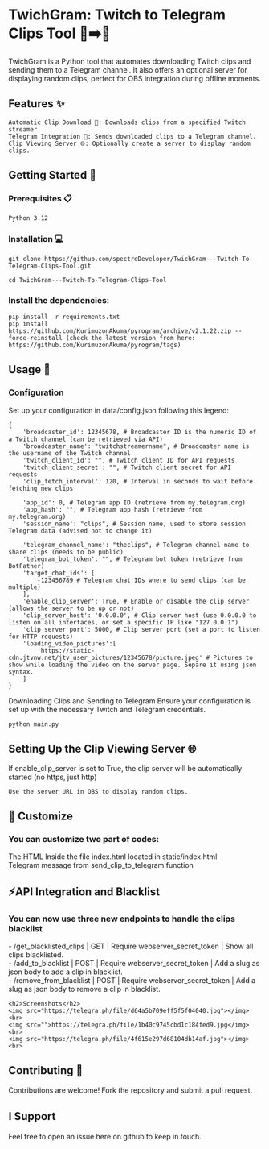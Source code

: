 <h1>TwichGram: Twitch to Telegram Clips Tool 🎥➡️📲</h1>

TwichGram is a Python tool that automates downloading Twitch clips and sending them to a Telegram channel. It also offers an optional server for displaying random clips, perfect for OBS integration during offline moments.

<h2>Features ✨</h2>

    Automatic Clip Download 🎥: Downloads clips from a specified Twitch streamer.
    Telegram Integration 📲: Sends downloaded clips to a Telegram channel.
    Clip Viewing Server 🌐: Optionally create a server to display random clips.

<h2>Getting Started 🚀</h2>
<h3>Prerequisites 📋</h3>

    Python 3.12

<h3>Installation 💻</h3>

    git clone https://github.com/spectreDeveloper/TwichGram---Twitch-To-Telegram-Clips-Tool.git

    cd TwichGram---Twitch-To-Telegram-Clips-Tool

<h3>Install the dependencies:</h3>

    pip install -r requirements.txt
    pip install https://github.com/KurimuzonAkuma/pyrogram/archive/v2.1.22.zip --force-reinstall (check the latest version from here: https://github.com/KurimuzonAkuma/pyrogram/tags)


<h2>Usage 📖</h2>
<h3>Configuration</h3>

Set up your configuration in data/config.json following this legend:

    {
        'broadcaster_id': 12345678, # Broadcaster ID is the numeric ID of a Twitch channel (can be retrieved via API)
        'broadcaster_name': "twitchstreamername", # Broadcaster name is the username of the Twitch channel
        'twitch_client_id': "", # Twitch client ID for API requests
        'twitch_client_secret': "", # Twitch client secret for API requests
        'clip_fetch_interval': 120, # Interval in seconds to wait before fetching new clips
        
        'app_id': 0, # Telegram app ID (retrieve from my.telegram.org)
        'app_hash': "", # Telegram app hash (retrieve from my.telegram.org)
        'session_name': "clips", # Session name, used to store session Telegram data (advised not to change it)
        
        'telegram_channel_name': "theclips", # Telegram channel name to share clips (needs to be public)
        'telegram_bot_token': "", # Telegram bot token (retrieve from BotFather)
        'target_chat_ids': [ 
            -123456789 # Telegram chat IDs where to send clips (can be multiple)
        ],
        'enable_clip_server': True, # Enable or disable the clip server (allows the server to be up or not)
        'clip_server_host': '0.0.0.0', # Clip server host (use 0.0.0.0 to listen on all interfaces, or set a specific IP like "127.0.0.1")
        'clip_server_port': 5000, # Clip server port (set a port to listen for HTTP requests)
        'loading_video_pictures':[
            'https://static-cdn.jtvnw.net/jtv_user_pictures/12345678/picture.jpeg' # Pictures to show while loading the video on the server page. Separe it using json syntax.
        ]
    }

Downloading Clips and Sending to Telegram
Ensure your configuration is set up with the necessary Twitch and Telegram credentials.

    python main.py

<h2>Setting Up the Clip Viewing Server 🌐</h2>

  If enable_clip_server is set to True, the clip server will be automatically started (no https, just http)

    Use the server URL in OBS to display random clips.

<h2>📝 Customize</h2>
    <h3>You can customize two part of codes:<br></h3>
    The HTML Inside the file index.html located in static/index.html<br>
    Telegram message from send_clip_to_telegram function<br>

<h2>⚡️API Integration and Blacklist</h2>
    <h3>You can now use three new endpoints to handle the clips blacklist</h3>
    - /get_blacklisted_clips | GET | Require webserver_secret_token | Show all clips blacklisted.<br>
    - /add_to_blacklist | POST | Require webserver_secret_token | Add a slug as json body to add a clip in blacklist.<br>
    - /remove_from_blacklist | POST | Require webserver_secret_token | Add a slug as json body to remove a clip in blacklist.<br>

    <h2>Screenshots</h2>
    <img src="https://telegra.ph/file/d64a5b709eff5f5f04040.jpg"></img><br>
    <img src="">https://telegra.ph/file/1b40c9745cbd1c184fed9.jpg</img><br>
    <img src="https://telegra.ph/file/4f615e297d68104db14af.jpg"></img><br>
    
<h2>Contributing 🤝</h2>

Contributions are welcome! Fork the repository and submit a pull request.

<h2>ℹ️ Support</h2>
Feel free to open an issue here on github to keep in touch.
